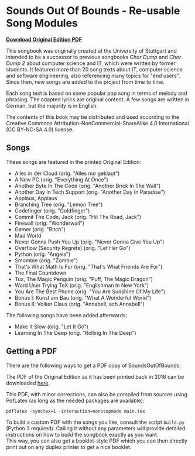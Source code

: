 
# Sounds Out Of Bounds - Re-usable Song Modules

**[Download Original Edition PDF](https://github.com/domschrei/soundsoutofbounds/releases/download/1.0.3/SoundsOutOfBounds_V1.0.3.pdf)**

This songbook was originally created at the University of Stuttgart and intended to be a successor to previous songbooks *Chor Dump* and *Chor Dump 2* about computer science and IT, which were written by former students.
It featured more than 20 song texts about IT, computer science and software engineering, also referencing many topics for "end users".
Since then, new songs are added to the project from time to time.

Each song text is based on some popular pop song in terms of melody and phrasing. The adapted lyrics are original content.
A few songs are written in German, but the majority is in English.

The contents of this book may be distributed and used according to the Creative Commons Attribution-NonCommercial-ShareAlike 4.0 International (CC BY-NC-SA 4.0) license.

## Songs

These songs are featured in the printed Original Edition:

* Alles in der Cloud (orig. "Alles nur geklaut")
* A New PC (orig. "Everything At Once")
* Another Byte In The Code (orig. "Another Brick In The Wall")
* Another Day In Tech Support (orig. "Another Day In Paradise")
* Applaus, Applaus
* Branching Tree (orig. "Lemon Tree")
* Codefinger (orig. "Goldfinger")
* Commit The Code, Jack (orig. "Hit The Road, Jack")
* Firewall (orig. "Wonderwall")
* Gamer (orig. "Bitch")
* Mad World
* Never Gonna Push You Up (orig. "Never Gonna Give You Up")
* Overflow (Security Regrets) (orig. "Let Her Go")
* Python (orig. "Angels")
* Smombie (orig. "Zombie")
* That's What Math Is For (orig. "That's What Friends Are For")
* The Final Countdown
* Tux, The Magic Penguin (orig. "Puff, The Magic Dragon")
* Word User Trying TeX (orig. "Englishman In New York")
* You Are The Best Phone (orig. "You Are Sunshine Of My Life")
* Bonus I: Kunst am Bau (orig. "What A Wonderful World")
* Bonus II: Volker Claus (orig. "Annabell, ach Annabell")

The following songs have been added afterwards:

* Make It Slow (orig. "Let It Go")
* Learning In The Deep (orig. "Rolling In The Deep")

## Getting a PDF

There are the following ways to get a PDF copy of SoundsOutOfBounds:

The PDF of the Original Edition as it has been printed back in 2016 can be downloaded [here](https://github.com/domschrei/soundsoutofbounds/releases/download/1.0.3/SoundsOutOfBounds_V1.0.3.pdf).

This PDF, with minor corrections, can also be compiled from sources using PdfLatex (as long as the needed packages are available):

`pdflatex -synctex=1 -interaction=nonstopmode main.tex`

To build a custom PDF with the songs you like, consult the script `build.py` (Python 3 required). Calling it without any parameters will provide detailed instructions on how to build the songbook exactly as you want.  
This way, you can also get a booklet-style PDF which you can then directly print out on any duplex printer to get a nice booklet.
